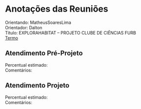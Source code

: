 # Anotações das Reuniões

Orientando: MatheusSoaresLima  
Orientador: Dalton  
Título: EXPLORAHABITAT – PROJETO CLUBE DE CIÊNCIAS FURB  
[Termo](MatheusSoaresLima_Termo.pdf "Termo")  

## Atendimento Pré-Projeto

Percentual estimado:  
Comentários:  

## Atendimento Projeto

Percentual estimado:  
Comentários:  
